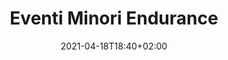 ---
title: Eventi Minori Endurance
description: eventi sfigati 
date: 2021-04-18T18:40+02:00
draft: false
collapsible: true
weight: 1
---